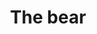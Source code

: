 ---
layout: art
title: The bear
image: assets/img/gallery/BEAR.jpeg
spotify_song: https://open.spotify.com/track/7FwBtcecmlpc1sLySPXeGE?si=6f16b770562b4e8a
---